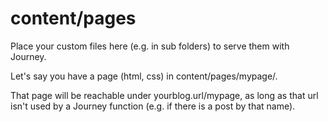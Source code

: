 # content/pages
Place your custom files here (e.g. in sub folders) to serve them with Journey.

Let's say you have a page (html, css) in content/pages/mypage/.

That page will be reachable under yourblog.url/mypage, as long as that url isn't used by a Journey function (e.g. if there is a post by that name).